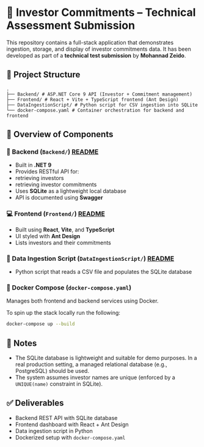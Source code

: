 # 💼 Investor Commitments – Technical Assessment Submission

This repository contains a full-stack application that demonstrates ingestion, storage, and display of investor commitments data. It has been developed as part of a **technical test submission** by **Mohannad Zeido**.

## 📁 Project Structure

```
.
├── Backend/ # ASP.NET Core 9 API (Investor + Commitment management)
├── Frontend/ # React + Vite + TypeScript frontend (Ant Design)
├── DataIngestionScript/ # Python script for CSV ingestion into SQLite
└── docker-compose.yaml # Container orchestration for backend and frontend
```

## 🔧 Overview of Components

### 🧠 Backend (`Backend/`) [README](Backend/InvestorCommitments/README.MD)

- Built in **.NET 9**
- Provides RESTful API for:
- retrieving investors
- retrieving investor commitments
- Uses **SQLite** as a lightweight local database
- API is documented using **Swagger**

### 💻 Frontend (`Frontend/`) [README](Frontend/investor_commitments_frontend/README.md)

- Built using **React**, **Vite**, and **TypeScript**
- UI styled with **Ant Design**
- Lists investors and their commitments

### 🐍 Data Ingestion Script (`DataIngestionScript/`) [README](DataIngestionScript/README.md)

- Python script that reads a CSV file and populates the SQLite database

### 🐳 Docker Compose (`docker-compose.yaml`)

Manages both frontend and backend services using Docker.

To spin up the stack locally run the following:

```bash
docker-compose up --build
```

## 📌 Notes

- The SQLite database is lightweight and suitable for demo purposes. In a real production setting, a managed relational database (e.g., PostgreSQL) should be used.
- The system assumes investor names are unique (enforced by a `UNIQUE(name)` constraint in SQLite).

## ✅ Deliverables

- Backend REST API with SQLite database
- Frontend dashboard with React + Ant Design
- Data ingestion script in Python
- Dockerized setup with `docker-compose.yaml`
